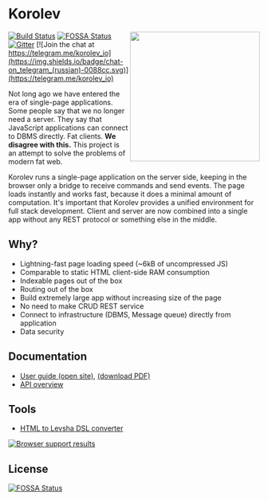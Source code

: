 # Korolev

<img src="https://fomkin.org/korolev/korolev-face-margin.svg" align="right" width="260" />

[![Build Status](https://travis-ci.org/fomkin/korolev.svg?branch=master)](https://travis-ci.org/fomkin/korolev)
[![FOSSA Status](https://app.fossa.io/api/projects/git%2Bgithub.com%2Ffomkin%2Fkorolev.svg?type=shield)](https://app.fossa.io/projects/git%2Bgithub.com%2Ffomkin%2Fkorolev?ref=badge_shield)
[![Gitter](https://badges.gitter.im/fomkin/korolev.svg)](https://gitter.im/fomkin/korolev?utm_source=badge&utm_medium=badge&utm_campaign=pr-badge)
[![Join the chat at https://telegram.me/korolev_io](https://img.shields.io/badge/chat-on_telegram_(russian)-0088cc.svg)](https://telegram.me/korolev_io)

Not long ago we have entered the era of single-page applications. Some people say that we no longer need a server. They say that JavaScript applications can connect to DBMS directly. Fat clients. **We disagree with this.** This project is an attempt to solve the problems of modern fat web.

Korolev runs a single-page application on the server side, keeping in the browser only a bridge to receive commands and send events. The page loads instantly and works fast, because it does a minimal amount of computation. It's important that Korolev provides a unified environment for full stack development. Client and server are now combined into a single app without any REST protocol or something else in the middle.

## Why?

* Lightning-fast page loading speed (~6kB of uncompressed JS)
* Comparable to static HTML client-side RAM consumption
* Indexable pages out of the box
* Routing out of the box
* Build extremely large app without increasing size of the page
* No need to make CRUD REST service
* Connect to infrastructure (DBMS, Message queue) directly from application
* Data security
 
## Documentation

* [User guide (open site)](https://fomkin.org/korolev/user-guide.html), [(download PDF)](https://fomkin.org/korolev/user-guide.pdf)
* [API overview](https://www.javadoc.io/doc/com.github.fomkin/korolev_2.13/0.14.0) 

## Tools

* [HTML to Levsha DSL converter](https://fomkin.org/korolev/html-to-levsha)

[![Browser support results](https://fomkin.org/korolev/browser-support.svg)](https://saucelabs.com/u/yelbota)

## License

[![FOSSA Status](https://app.fossa.io/api/projects/git%2Bgithub.com%2Ffomkin%2Fkorolev.svg?type=large)](https://app.fossa.io/projects/git%2Bgithub.com%2Ffomkin%2Fkorolev?ref=badge_large)
